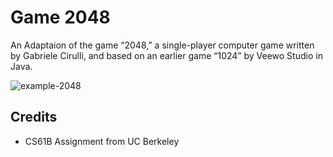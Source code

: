 # Game 2048
An Adaptaion of the  game “2048,” a single-player computer game written by Gabriele Cirulli, and based on an earlier game “1024” by Veewo Studio in Java.

![example-2048](https://github.com/abhi-del/game2048/assets/58085222/147af597-5dc9-4d30-bfe6-0e70f4860864)

## Credits 
- CS61B Assignment from UC Berkeley 
